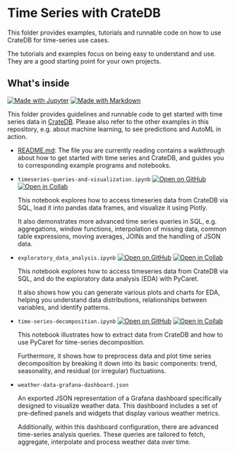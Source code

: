 # Time Series with CrateDB

This folder provides examples, tutorials and runnable code on how to use CrateDB
for time-series use cases.

The tutorials and examples focus on being easy to understand and use. They
are a good starting point for your own projects.


## What's inside

[![Made with Jupyter](https://img.shields.io/badge/Made%20with-Jupyter-orange?logo=Jupyter)](https://jupyter.org/try) [![Made with Markdown](https://img.shields.io/badge/Made%20with-Markdown-1f425f.svg?logo=Markdown)](https://commonmark.org)

This folder provides guidelines and runnable code to get started with time
series data in [CrateDB]. Please also refer to the other examples in this
repository, e.g. about machine learning, to see predictions and AutoML in action.

- [README.md](README.md): The file you are currently reading contains a
  walkthrough about how to get started with time series and CrateDB,
  and guides you to corresponding example programs and notebooks.

- `timeseries-queries-and-visualization.ipynb` [![Open on GitHub](https://img.shields.io/badge/Open%20on-GitHub-lightgray?logo=GitHub)](timeseries-queries-and-visualization.ipynb) [![Open in Collab](https://colab.research.google.com/assets/colab-badge.svg)](https://colab.research.google.com/github/crate/cratedb-examples/blob/main/topic/timeseries/timeseries-queries-and-visualization.ipynb)

  This notebook explores how to access timeseries data from CrateDB via SQL, 
  load it into pandas data frames, and visualize it using Plotly.
  
  It also demonstrates more advanced time series queries in SQL, e.g. aggregations,
  window functions, interpolation of missing data, common table expressions, 
  moving averages, JOINs and the handling of JSON data.

- `exploratory_data_analysis.ipynb` [![Open on GitHub](https://img.shields.io/badge/Open%20on-GitHub-lightgray?logo=GitHub)](exploratory_data_analysis.ipynb) [![Open in Collab](https://colab.research.google.com/assets/colab-badge.svg)](https://colab.research.google.com/github/crate/cratedb-examples/blob/main/topic/timeseries/exploratory_data_analysis.ipynb)

  This notebook explores how to access timeseries data from CrateDB via SQL, 
  and do the exploratory data analysis (EDA) with PyCaret.
  
  It also shows how you can generate various plots and charts for EDA, helping you understand data distributions, relationships between variables, and identify patterns.
  
- `time-series-decomposition.ipynb` [![Open on GitHub](https://img.shields.io/badge/Open%20on-GitHub-lightgray?logo=GitHub)](time-series-decomposition.ipynb) [![Open in Collab](https://colab.research.google.com/assets/colab-badge.svg)](https://colab.research.google.com/github/crate/cratedb-examples/blob/main/topic/timeseries/time-series-decomposition.ipynb)

  This notebook illustrates how to extract data from CrateDB and how to use PyCaret for time-series decomposition.
  
  Furthermore, it shows how to preprocess data and plot time series decomposition by breaking it down into its basic components: trend, seasonality, and residual (or irregular) fluctuations.

- `weather-data-grafana-dashboard.json`

  An exported JSON representation of a Grafana dashboard specifically designed to visualize weather data. This dashboard includes a set of pre-defined panels and widgets that display various weather metrics.

  Additionally, within this dashboard configuration, there are advanced time-series analysis queries. These queries are tailored to fetch, aggregate, interpolate and process weather data over time.


[CrateDB]: https://github.com/crate/crate
